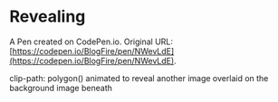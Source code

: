 # Revealing

A Pen created on CodePen.io. Original URL: [https://codepen.io/BlogFire/pen/NWevLdE](https://codepen.io/BlogFire/pen/NWevLdE).

clip-path: polygon() animated to reveal another image overlaid on the background image beneath
